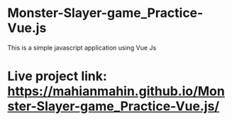 # Monster-Slayer-game_Practice-Vue.js
This is a simple javascript application using Vue Js

# Live project link: https://mahianmahin.github.io/Monster-Slayer-game_Practice-Vue.js/
